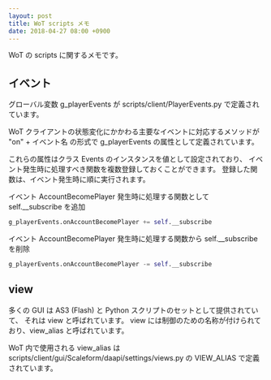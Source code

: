 ```yaml
---
layout: post
title: WoT scripts メモ
date: 2018-04-27 08:00 +0900
---
```


WoT の scripts に関するメモです。

## イベント

グローバル変数 g_playerEvents が scripts/client/PlayerEvents.py で定義されています。

WoT クライアントの状態変化にかかわる主要なイベントに対応するメソッドが
"on" + イベント名
の形式で g_playerEvents の属性として定義されています。

これらの属性はクラス Events のインスタンスを値として設定されており、
イベント発生時に処理すべき関数を複数登録しておくことができます。
登録した関数は、イベント発生時に順に実行されます。

イベント AccountBecomePlayer 発生時に処理する関数として self.__subscribe を追加
```python
g_playerEvents.onAccountBecomePlayer += self.__subscribe
```

イベント AccountBecomePlayer 発生時に処理する関数から self.__subscribe を削除
```python
g_playerEvents.onAccountBecomePlayer -= self.__subscribe
```


## view

多くの GUI は AS3 (Flash) と Python スクリプトのセットとして提供されていて、
それは view と呼ばれています。
view には制御のための名称が付けられており、view_alias と呼ばれています。

WoT 内で使用される view_alias は scripts/client/gui/Scaleform/daapi/settings/views.py の
VIEW_ALIAS で定義されています。

